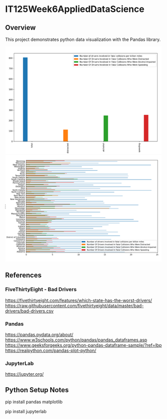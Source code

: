 # IT125Week6AppliedDataScience 
## Overview
This project demonstrates python data visualization with the Pandas library.

![Chart 1](plot_bad_drivers_national.png?raw=true "Title")
![Chart 2](plot_bad_drivers_states.png?raw=true "Title")


## References
### FiveThirtyEight - Bad Drivers 
https://fivethirtyeight.com/features/which-state-has-the-worst-drivers/
https://raw.githubusercontent.com/fivethirtyeight/data/master/bad-drivers/bad-drivers.csv

### Pandas
https://pandas.pydata.org/about/
https://www.w3schools.com/python/pandas/pandas_dataframes.asp
https://www.geeksforgeeks.org/python-pandas-dataframe-sample/?ref=lbp
https://realpython.com/pandas-plot-python/

### JupyterLab
https://jupyter.org/

## Python Setup Notes
pip install pandas matplotlib

pip install jupyterlab